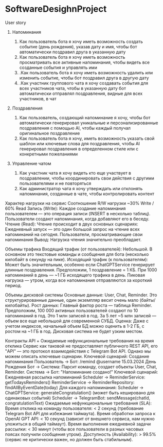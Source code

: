 # SoftwareDesighnProject
User story
1. Напоминания
   1. Как пользователь бота я хочу иметь возможность создать событие (день рождения), указав дату и имя, чтобы бот автоматически поздравил друга в указанную дату
   2. Как пользователь бота я хочу иметь возможность просматривать все активные напоминания, чтобы видеть все созданные события и управлять ими
   3. .Как пользователь бота я хочу иметь возможность удалить или изменить событие, чтобы бот поздравил друга в другую дату
   4. .Как участник группового чата я хочу создавать события для всех участников чата, чтобы в указанную дату бот автоматически отправлял поздравления, видные для всех участников, в чат

3. Поздравления
   1. Как пользователь, создающий напоминание я хочу, чтобы бот автоматически генерировал уникальные и персонализированные поздравления с помощью AI, чтобы каждый получал оригинальное поздравление
   2. Как пользователь бота я хочу, иметь возможность указать свой шаблон или ключевые слова для поздравления, чтобы AI генерировал поздравления в определенном стиле или с конкретными пожеланиями

5. Управление чатом
   1. Как участник чата я хочу видеть кто еще участвует в поздравлении, чтобы координировать свои действия с другими пользователями и не повторяться
   2. Как администратор чата я хочу утверждать или отклонять напоминания, созданные в чате, чтобы контролировать контент 

Характер нагрузки на сервис
  Соотношение R/W нагрузки
	~30% Write / 60% Read
Запись (Write): Каждое создание напоминания пользователем — это операция записи (INSERT в несколько таблиц). Пользователи создают напоминания, когда добавляют его в беседу.
Чтение (Read): Чтение происходит в двух основных сценариях:
Ежедневный запуск — это один большой запрос на чтение всех напоминаний на сегодня.
Пользователи, просматривающие свои напоминания
Вывод: Нагрузка чтения значительно преобладает.

  Объемы трафика
Входящий трафик (от пользователей): Небольшой. В основном это текстовые команды и сообщения для бота (несколько килобайт в секунду на пике).
Исходящий трафик (к пользователям): Может быть значительным, особенно если ChatGPTService генерирует длинные поздравления. Предположим, 1 поздравление = 1 КБ. При 1000 напоминаний в день — ~1 ГБ исходящего трафика в день. Пиковая нагрузка — утром, когда все напоминания отправляются за короткий период.

  Объемы дисковой системы 
Основные данные: User, Chat, Reminder. Это структурированные данные, один экземпляр весит очень мало (байты/килобайты).
Рост данных: Главный фактор роста — таблица Reminder. Предположим, 100 000 активных пользователей создают по 10 напоминаний в год. Это 1 млн записей в год. За 5 лет ~5 млн записей — объем все еще небольшой для современной СУБД.
Оценка: Даже с учетом индексов, начальный объем БД можно оценить в 1-2 ГБ, с ростом на ~1 ГБ в год. Дисковая система не будет узким местом.


Контракты API + Ожидаемые нефункциональные требования на время отклика
Сервис как таковой не предоставляет публичного REST API, его "API" — это протокол взаимодействия с Telegram Bot API. Однако мы можем описать ключевые сценарии.
Ключевой сценарий: Создание напоминания
Пользователь -> Бот: /remind @username 15.03.2024 День Рождения
Бот -> Система: Парсит команду, создает объекты User, Chat, Reminder.
Система -> Бот: "Напоминание создано!"
Ключевой сценарий: Ежедневная рассылка напоминаний
Scheduler -> ReminderService: getTodaysReminders()
ReminderService -> ReminderRepository: findAllByEventDate(today)
Для каждого напоминания:
Scheduler -> ChatGPTService: generateCongratulation() (может быть кешировано для одинаковых событий)
Scheduler -> TelegramBot: sendMessage(chatId, congratulationText)
Ожидаемые нефункциональные требования (SLA):
Время отклика на команду пользователя: < 2 секунд (требование Telegram Bot API для избежания таймаута).
Время обработки запроса к OpenAI GPT API: < 10 секунд (зависит от внешнего сервиса, нам нужно уложиться в общий таймаут).
Время выполнения ежедневной задачи рассылки: < 30 минут (чтобы все пользователи в разных часовых поясах получили сообщения утром).
Доступность (Availability): > 99.5% (сервис не критически важен, но должен быть стабильным).
